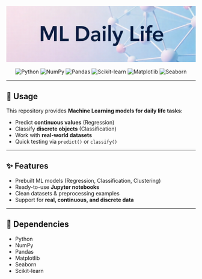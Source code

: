 ![ML Daily Life Banner](image/MLpic.png)

<div align="center">
  
![Python](https://img.shields.io/badge/python-3670A0?style=for-the-badge&logo=python&logoColor=ffdd54)
![NumPy](https://img.shields.io/badge/numpy-013243?style=for-the-badge&logo=numpy&logoColor=white)
![Pandas](https://img.shields.io/badge/pandas-150458?style=for-the-badge&logo=pandas&logoColor=white)
![Scikit-learn](https://img.shields.io/badge/scikit--learn-F7931E?style=for-the-badge&logo=scikitlearn&logoColor=white)
![Matplotlib](https://img.shields.io/badge/matplotlib-005C9C?style=for-the-badge&logo=plotly&logoColor=white)
![Seaborn](https://img.shields.io/badge/seaborn-3C5280?style=for-the-badge)

</div>

---

## :dart: Usage

This repository provides **Machine Learning models for daily life tasks**:

- Predict **continuous values** (Regression)  
- Classify **discrete objects** (Classification)  
- Work with **real-world datasets**  
- Quick testing via `predict()` or `classify()`  

---

## :sparkles: Features

- Prebuilt ML models (Regression, Classification, Clustering)  
- Ready-to-use **Jupyter notebooks**  
- Clean datasets & preprocessing examples  
- Support for **real, continuous, and discrete data**  

---

## :wrench: Dependencies

- Python 
- NumPy  
- Pandas  
- Matplotlib  
- Seaborn  
- Scikit-learn  

